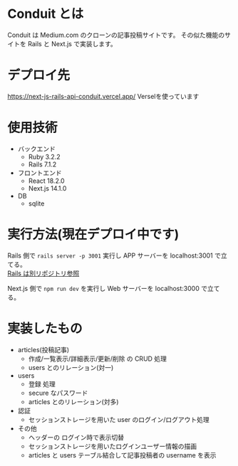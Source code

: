 # Conduit とは

Conduit は Medium.com のクローンの記事投稿サイトです。
その似た機能のサイトを Rails と Next.js で実装します。

# デプロイ先
https://next-js-rails-api-conduit.vercel.app/
Verselを使っています

# 使用技術

- バックエンド
  - Ruby 3.2.2
  - Rails 7.1.2
- フロントエンド
  - React 18.2.0
  - Next.js 14.1.0
- DB
  - sqlite

# 実行方法(現在デプロイ中です)

Rails 側で
`rails server -p 3001`
実行し APP サーバーを localhost:3001
で立てる。  
[Rails は別リポジトリ参照](https://github.com/Taku1103/API_Realworld_Quest)

Next.js 側で
`npm run dev`
を実行し Web サーバーを localhost:3000 で立てる。

# 実装したもの

- articles(投稿記事)
  - 作成/一覧表示/詳細表示/更新/削除 の CRUD 処理
  - users とのリレーション(対一)
- users
  - 登録 処理
  - secure なパスワード
  - articles とのリレーション(対多)
- 認証
  - セッションストレージを用いた user のログイン/ログアウト処理
- その他
  - ヘッダーの ログイン時で表示切替
  - セッションストレージを用いたログインユーザー情報の描画
  - articles と users テーブル結合して記事投稿者の username を表示
